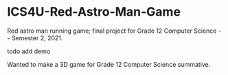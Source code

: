 # ICS4U-Red-Astro-Man-Game
Red astro man running game; final project for Grade 12 Computer Science -- Semester 2, 2021.

todo add demo

Wanted to make a 3D game for Grade 12 Computer Science summative.
